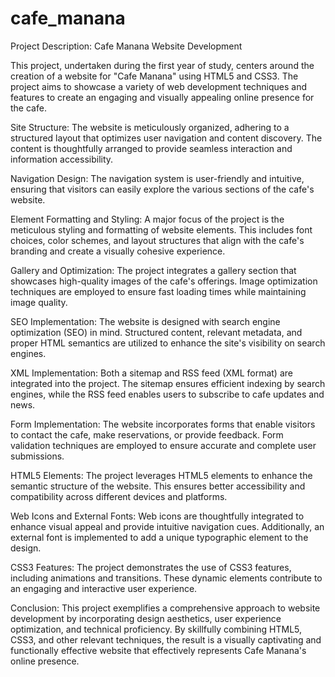 # cafe_manana

Project Description: Cafe Manana Website Development

This project, undertaken during the first year of study, centers around the creation of a website for "Cafe Manana" using HTML5 and CSS3. The project aims to showcase a variety of web development techniques and features to create an engaging and visually appealing online presence for the cafe.

Site Structure:
The website is meticulously organized, adhering to a structured layout that optimizes user navigation and content discovery. The content is thoughtfully arranged to provide seamless interaction and information accessibility.

Navigation Design:
The navigation system is user-friendly and intuitive, ensuring that visitors can easily explore the various sections of the cafe's website.

Element Formatting and Styling:
A major focus of the project is the meticulous styling and formatting of website elements. This includes font choices, color schemes, and layout structures that align with the cafe's branding and create a visually cohesive experience.

Gallery and Optimization:
The project integrates a gallery section that showcases high-quality images of the cafe's offerings. Image optimization techniques are employed to ensure fast loading times while maintaining image quality.

SEO Implementation:
The website is designed with search engine optimization (SEO) in mind. Structured content, relevant metadata, and proper HTML semantics are utilized to enhance the site's visibility on search engines.

XML Implementation:
Both a sitemap and RSS feed (XML format) are integrated into the project. The sitemap ensures efficient indexing by search engines, while the RSS feed enables users to subscribe to cafe updates and news.

Form Implementation:
The website incorporates forms that enable visitors to contact the cafe, make reservations, or provide feedback. Form validation techniques are employed to ensure accurate and complete user submissions.

HTML5 Elements:
The project leverages HTML5 elements to enhance the semantic structure of the website. This ensures better accessibility and compatibility across different devices and platforms.

Web Icons and External Fonts:
Web icons are thoughtfully integrated to enhance visual appeal and provide intuitive navigation cues. Additionally, an external font is implemented to add a unique typographic element to the design.

CSS3 Features:
The project demonstrates the use of CSS3 features, including animations and transitions. These dynamic elements contribute to an engaging and interactive user experience.

Conclusion:
This project exemplifies a comprehensive approach to website development by incorporating design aesthetics, user experience optimization, and technical proficiency. By skillfully combining HTML5, CSS3, and other relevant techniques, the result is a visually captivating and functionally effective website that effectively represents Cafe Manana's online presence.
